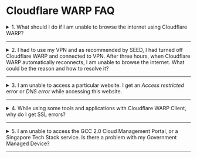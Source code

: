 # Cloudflare WARP FAQ

<details>
<summary>1. What should I do if I am unable to browse the internet using Cloudflare WARP?</summary>

Check if you are connected to any VPN. If you are still connected to your VPN, you may not be able to access the internet as it conflicts with your DNS resolver configuration. To resolve this, disconnect from your VPN and make sure only Cloudflare WARP is connected.

</details>
     <hr />
<details><summary>2. I had to use my VPN and as recommended by SEED, I had turned off Cloudflare WARP and connected to VPN. After three hours, when Cloudflare WARP automatically reconnects, I am unable to browse the internet. What could be the reason and how to resolve it?</summary>

If you disconnect Cloudflare WARP on your device, it gets automatically reconnected after three hours. At that time, if you are still connected to your VPN, you may not be able to access the internet as it conflicts with your DNS resolver configuration.

To resolve this, disconnect the device from your WiFi and reconnect it to your WiFi to reset the DNS resolver settings or restart your device.

In addition, make sure the VPN configuration does not route all traffic and DNS queries to the VPN server. Our recommendation is not to turn on WARP and the VPN at the same time.

</details>
     <hr />

<details>
<summary>3. I am unable to access a particular website. I get an <em>Access restricted</em> error or <em>DNS error</em> while accessing this website.</summary>

The following can cause this issue:

- Gateway may have blocked these sites as WARP works with Cloudflare Gateway to block websites that are identified as malware sources or a security risk as per our security policy.

- DNS resolution for the website may fail because of WARP and Gateway.

*To resolve gateway issues for trusted sites* :

1. Turn off WARP.
2. Ensure Microsoft Defender is running to protect your device against malware.

?> Note WARP connection will automatically reconnect after three hours.

*To resolve DNS error for your device* :

<details><summary>macOS</summary>

1. Go to **Apple** menu > **System Preferences** > **Network**.

![network](../images/resolve-dns-error-macos/network.png)


2. Select **Wi-Fi** from the left pane and click **Advanced**.

?> If the lock icon at the lower left appears locked, click it to unlock the preference pane.

![wifi](../images/resolve-dns-error-macos/wifi.png)

3. Go to the **DNS tab** and click the plus icon.

<kbd>![DNS](../images/resolve-dns-error-macos/advanced-dns.png)

4. Enter 1.1.1.1 and click the plus icon again.

![DNS1](../images/resolve-dns-error-macos/dns-1.png)

5. Enter 1.0.0.1 and click **OK**.

![DNS2](../images/resolve-dns-error-macos/dns-2.png)

6. Click **Apply**

![apply DNS changes](../images/resolve-dns-error-macos/apply-dns-changes.png)

7. Restart your browser and verify if you can access the SEED-trusted websites such as GCC 2.0 CMP and any secured public website.
8. If you still cannot access SEED-trusted websites, raise a [Support Request][raise-support-request].
</details><br>

<details><summary>Windows</summary>

1. Select **Start** > **Settings** > **Network & Internet**.

![change-adapter-options](../images/resolve-dns-error-windows/change-adapter-options.png)

2. In the **Status** page, under **Advanced network settings** , select **Change adapter options**. The **Network Connections** page is displayed.
3. Right-click **Wi-Fi** and select **Properties**.

![wifi-properties](../images/resolve-dns-error-windows/wifi-properties.png)

4. Select **Internet Protocol Version 4(TCP/IPv4)** and click **Properties**.

![ipv4](../images/resolve-dns-error-windows/ipv4.png)

5. In the **General** tab, select **Use the following DNS server addresses**.

![existing-dns-server-address](../images/resolve-dns-error-windows/existing-dns-server-address.png)

?> Note down your existing settings for future reference.

6. Enter **1.1.1.1** as **Preferred DNS server** and **1.0.0.1** as **Alternate DNS server** addresses.

![new-dns-server-address](../images/resolve-dns-error-windows/new-dns-server-address.png)

7. Click **OK** and exit the window.
8. Restart your browser and verify if you can access the SEED-trusted websites such as GCC 2.0 CMP and any secured public website.
9. If you still cannot access SEED-trusted websites, raise a [support-request][raise-support-request].

</details>
</details>
     <hr />

<details>
<summary>4. While using some tools and applications with Cloudflare WARP Client, why do I get SSL errors?</summary>

Your tool or application may be using a certificate store that is separate from the trusted root certificate store of your system.

  1. Download the Cloudflare CA certificate to your root system store(s) from the [Cloudflare documentation page][install-cloudflare-cert-operating-system].
  2. Refer to your CLI tool documentation and configure it to trust the Cloudflare root certificate.
  3. You can also refer to the following links for instructions to configure your tool or application:
     * [Our instructions for commonly used CLI tools across Singapore
       Government developers][config-cli-tools-with-warp], or
     * [Cloudflare instructions for configuring commonly used developer CLI
       tools][install-cloudflare-cert-applications].

</details>
<hr />

<details>
<summary>5.  I am unable to access the GCC 2.0 Cloud Management Portal, or a Singapore Tech Stack service. Is there a problem with my Government Managed Device?</summary>

If you are unable to access the GCC 2.0 CMP or a SGTS service, confirm the following. If your answer is "Yes" for all these queries, raise an [incident support request](raise-an-incident-support-request).

*Confirm the following* :
1. If you have received the successfully onboarded email from DEEP.
2. If you are using only the [supported browsers](best-practices).
3. Ensure that Cloudflare WARP client is updated to the latest version and is connected. Go to Cloudflare WARP **Settings**, and ensure that **Gateway with WARP** is selected.
4. If Tanium is listed in the **Start** menu for Windows and in **Finder** > **Applications** for macOS.
5. If your device operating system is updated to the latest version.
6. If Defender is up-to-date and in the running state.
7. If your TechPass account has the required permissions to access the GCC 2.0 CMP or a particular SGTS service.

In addition, make sure the VPN configuration does not route all traffic
and DNS queries to the VPN server. Our recommendation is not to turn on
WARP and the VPN at the same time.

If you are still having issues accessing the GCC 2.0 CMP or SGTS
service, raise a [Support Request][raise-support-request].

</details>
<hr />



[raise-support-request]: raise-an-incident-support-request.md
[install-cloudflare-cert-operating-system]: https://developers.cloudflare.com/cloudflare-one/connections/connect-devices/warp/install-cloudflare-cert/#add-the-certificate-to-your-system
[config-cli-tools-with-warp]: configuration-of-common-developer-cli-tools-with-cloudflare-warp.md
[install-cloudflare-cert-applications]: https://developers.cloudflare.com/cloudflare-one/connections/connect-devices/warp/install-cloudflare-cert/#adding-to-applications
